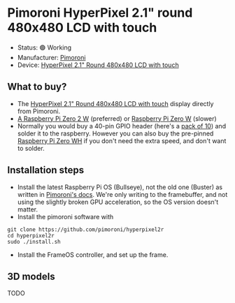 # Pimoroni HyperPixel 2.1" round 480x480 LCD with touch

- Status: 🟢 Working
- Manufacturer: [Pimoroni](https://shop.pimoroni.com/)
- Device: [HyperPixel 2.1" Round 480x480 LCD with touch](https://shop.pimoroni.com/products/hyperpixel-round?variant=39381081882707)

## What to buy?

- The [HyperPixel 2.1" Round 480x480 LCD with touch](https://shop.pimoroni.com/products/hyperpixel-round?variant=39381081882707) display directly from Pimoroni.
- [A Raspberry Pi Zero 2 W](https://amzn.to/461s8Iv) (preferred) or [Raspberry Pi Zero W](https://amzn.to/462NvJj) (slower)
- Normally you would buy a 40-pin GPIO header (here's a [pack of 10](https://amzn.to/3Pf4vWc)) and solder it to the raspberry. However you can also buy the pre-pinned [Raspberry Pi Zero WH](https://amzn.to/3PeIaYC) if you don't need the extra speed, and don't want to solder.


## Installation steps

- Install the latest Raspberry Pi OS (Bullseye), not the old one (Buster) as written in [Pimoroni's docs](https://shop.pimoroni.com/products/hyperpixel-round?variant=39381081882707). We're only writing to the framebuffer, and not using the slightly broken GPU acceleration, so the OS version doesn't matter.
- Install the pimoroni software with
```shell
git clone https://github.com/pimoroni/hyperpixel2r
cd hyperpixel2r
sudo ./install.sh
```
- Install the FrameOS controller, and set up the frame.

## 3D models

TODO


